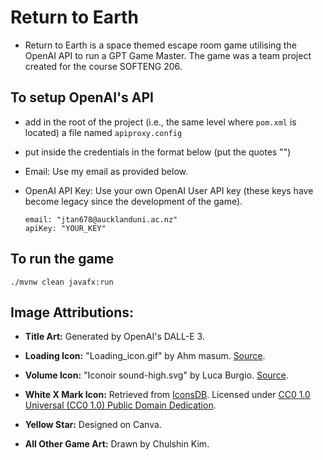# Return to Earth
- Return to Earth is a space themed escape room game utilising the OpenAI API to run a GPT Game Master. The game was a team project created for the course SOFTENG 206. 

## To setup OpenAI's API

- add in the root of the project (i.e., the same level where `pom.xml` is located) a file named `apiproxy.config`
- put inside the credentials in the format below (put the quotes "")
- Email: Use my email as provided below.
- OpenAI API Key: Use your own OpenAI User API key (these keys have become legacy since the development of the game).

  ```
  email: "jtan678@aucklanduni.ac.nz"
  apiKey: "YOUR_KEY"
  ```

## To run the game

`./mvnw clean javafx:run`

## Image Attributions:

- **Title Art:** Generated by OpenAI's DALL-E 3.
  
- **Loading Icon:** "Loading_icon.gif" by Ahm masum. [Source](https://commons.wikimedia.org/wiki/File:Loading_icon.gif).
  
- **Volume Icon:** "Iconoir sound-high.svg" by Luca Burgio. [Source](https://commons.wikimedia.org/wiki/File:Iconoir_sound-high.svg).
  
- **White X Mark Icon:** Retrieved from [IconsDB](https://www.iconsdb.com/white-icons/x-mark-icon.html#google_vignette). Licensed under [CC0 1.0 Universal (CC0 1.0) Public Domain Dedication](https://creativecommons.org/publicdomain/zero/1.0/).
  
- **Yellow Star:** Designed on Canva.
  
- **All Other Game Art:** Drawn by Chulshin Kim.

